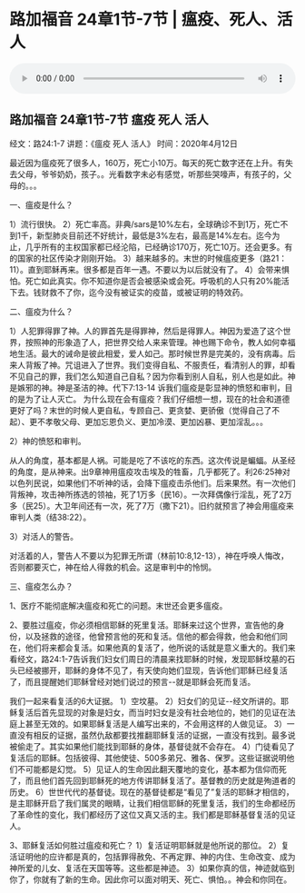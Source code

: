 # 路加福音 24章1节-7节 | 瘟疫、死人、活人

<audio style="width: 100%;" preload="false" controls controlslist="nodownload"><source src="https://file.simai.life/audio/mp3/2020/200412_001.mp3" type="audio/mpeg">Your browser does not support the audio element.</audio>


## 路加福音 24章1节-7节  瘟疫 死人 活人

经文：路24:1-7      讲题：《瘟疫 死人 活人》      时间：2020年4月12日

最近因为瘟疫死了很多人，160万，死亡小10万。每天的死亡数字还在上升。有失去父母，爷爷奶奶，孩子。。光看数字未必有感觉，听那些哭嚎声，有孩子的，父母的。。。

一、瘟疫是什么？

1）流行很快。
2）死亡率高。非典/sars是10%左右，全球确诊不到1万，死亡不到1千，新型肺炎目前还不好统计，最低是3%左右，最高是14%左右。迄今为止，几乎所有的主权国家都已经沦陷，已经确诊170万，死亡10万。还会更多。有的国家的社区传染才刚刚开始。
3）越来越多的。末世的时候瘟疫更多（路21：11）。直到耶稣再来。很多都是百年一遇。不要以为以后就没有了。
4）会带来惧怕。死亡如此真实。你不知道你是否会被感染或会死。呼吸机的人只有20%能活下去。钱财救不了你，迄今没有被证实的疫苗，或被证明的特效药。

二、瘟疫为什么？

1）人犯罪得罪了神。人的罪首先是得罪神，然后是得罪人。神因为爱造了这个世界，按照神的形象造了人，把世界交给人来来管理。神也赐下命令，教人如何幸福地生活。最大的诫命是彼此相爱，爱人如己。那时候世界是完美的，没有病毒。后来人背叛了神。咒诅进入了世界。我们变得自私、不服责任，看清别人的罪，却看不见自己的罪，我们怎么知道自己自私？因为你看到别人自私，别人也是如此。神是嫉邪的神。神是圣洁的神。代下7:13-14 诉我们瘟疫是彰显神的愤怒和审判，目的是为了让人灭亡。
为什么现在会有瘟疫？我们仔细想一想，现在的社会和道德更好了吗？末世的时候人更自私，专顾自己、更贪婪、更骄傲（觉得自己了不起）、更不孝敬父母、更加忘恩负义、更加冷漠、更加凶暴、更加淫乱。。。

2）神的愤怒和审判。

从人的角度，基本都是人祸。可能是吃了不该吃的东西。这次传说是蝙蝠。从圣经的角度，是从神来。出9章神用瘟疫攻击埃及的牲畜，几乎都死了。利26:25神对以色列民说，如果他们不听神的话，会降下瘟疫击杀他们。后来果然。有一次他们背叛神，攻击神所拣选的领袖，死了1万多（民16）。一次拜偶像行淫乱，死了2万多（民25）。大卫年间还有一次，死了7万（撒下21）。旧约就预言了神会用瘟疫来审判人类（结38:22）。

3）对活人的警告。

对活着的人，警告人不要以为犯罪无所谓（林前10:8,12-13），神在呼唤人悔改，否则都要灭亡，神在给人得救的机会。这是审判中的怜悯。

三、瘟疫怎么办？

1、医疗不能彻底解决瘟疫和死亡的问题。末世还会更多瘟疫。

2、要胜过瘟疫，你必须相信耶稣的死里复活。耶稣来过这个世界，宣告他的身份，以及拯救的途径，他曾预言他的死和复活。信他的都会得救，他会和他们同在，他们将来都会复活。如果他真的复活了，他所说的话就是意义重大的。我们来看经文，路24:1-7告诉我们妇女们周日的清晨来找耶稣的时候，发现耶稣坟墓的石头已经被挪开，耶稣的身体不见了，有天使向她们显现，告诉他们耶稣已经复活了，而且提醒她们耶稣曾经对她们说过的预言--就是耶稣会死而复活。

我们一起来看复活的6大证据。
1）空坟墓。
2）妇女们的见证--经文所讲的。耶稣复活后首先显现的对象是妇女，而当时妇女是没有社会地位的，她们的见证在法庭上甚至无效的。如果耶稣复活是人编写出来的，不会用这样的人做见证。
3）一直没有相反的证据，虽然仇敌都要找推翻耶稣复活的证据，一直没有找到。最多说被偷走了。其实如果他们能找到耶稣的身体，基督徒就不会存在。
4）门徒看见了复活后的耶稣。包括彼得、其他使徒、500多弟兄、雅各、保罗。这些证据说明他们不可能都是幻觉。
5）见证人的生命因此翻天覆地的变化，基本都为信仰而死了，而且他们首先回到耶稣死的地方传讲耶稣复活了。基督教的历史就是殉道者的历史。
6）世世代代的基督徒。现在的基督徒都是“看见了”复活的耶稣才相信的，是主耶稣开启了我们属灵的眼睛，让我们相信耶稣的死里复活，我们的生命都经历了革命性的变化，我们都经历了这位又真又活的主。我们都是耶稣基督复活的见证人。

3、耶稣复活如何胜过瘟疫和死亡？
1）复活证明耶稣就是他所说的那位。
2）复活证明他的应许都是真的，包括罪得赦免、不再定罪、神的内住、生命改变、成为神所爱的儿女、复活在天国等等。这些都是神迹。
3）如果你真的信，神迹就临到你了，你就有了新的生命。因此你可以面对明天、死亡、惧怕。。神会和你同在。
